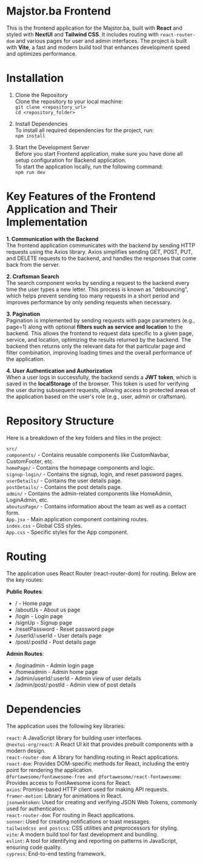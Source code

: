 # Majstor.ba Frontend

This is the frontend application for the Majstor.ba, built with **React** and styled with **NextUI** and **Tailwind CSS**. It includes routing with `react-router-dom` and various pages for user and admin interfaces. The project is built with **Vite**, a fast and modern build tool that enhances development speed and optimizes performance.

# Installation

1. Clone the Repository <br>
   Clone the repository to your local machine:<br>
   `git clone <repository_url>` <br>
   `cd <repository_folder>`

2. Install Dependencies <br>
   To install all required dependencies for the project, run: <br>
   `npm install`

3. Start the Development Server <br>
   Before you start Frontend application, make sure you have done all setup configuration for Backend application. <br>
   To start the application locally, run the following command: <br>
   `npm run dev`

# Key Features of the Frontend Application and Their Implementation

**1. Communication with the Backend**<br>
The frontend application communicates with the backend by sending HTTP requests using the Axios library. Axios simplifies sending GET, POST, PUT, and DELETE requests to the backend, and handles the responses that come back from the server.

**2. Craftsman Search**<br>
The search component works by sending a request to the backend every time the user types a new letter. This process is known as "debouncing", which helps prevent sending too many requests in a short period and improves performance by only sending requests when necessary.

**3. Pagination**<br>
Pagination is implemented by sending requests with page parameters (e.g., page=1) along with optional **filters such as service and location** to the backend. This allows the frontend to request data specific to a given page, service, and location, optimizing the results returned by the backend. The backend then returns only the relevant data for that particular page and filter combination, improving loading times and the overall performance of the application.

**4. User Authentication and Authorization**<br>
When a user logs in successfully, the backend sends a **JWT token**, which is saved in the **localStorage** of the browser. This token is used for verifying the user during subsequent requests, allowing access to protected areas of the application based on the user's role (e.g., user, admin or craftsman).

# Repository Structure
Here is a breakdown of the key folders and files in the project: <br>

`src/` <br>
`components/` - Contains reusable components like CustomNavbar, CustomFooter, etc. <br>
`homePage/` - Contains the homepage components and logic.<br>
`signup-login/` - Contains the signup, login, and reset password pages.<br>
`userDetails/` - Contains the user details page.<br>
`postDetails/` - Contains the post details page.<br>
`admin/` - Contains the admin-related components like HomeAdmin, LoginAdmin, etc.<br>
`aboutusPage/` - Contains information about the team as well as a contact form.<br>
`App.jsx` - Main application component containing routes.<br>
`index.css` - Global CSS styles.<br>
`App.css` - Specific styles for the App component.<br>

# Routing
The application uses React Router (react-router-dom) for routing. Below are the key routes:

**Public Routes**:

- / - Home page
- /aboutUs - About us page
- /login - Login page
- /signUp - Signup page
- /resetPassword - Reset password page
- /userId/:userId - User details page
- /post/:postId - Post details page

**Admin Routes**:

- /loginadmin - Admin login page
- /homeadmin - Admin home page
- /admin/userId/:userId - Admin view of user details
- /admin/post/:postId - Admin view of post details

# Dependencies
The application uses the following key libraries:

`react`: A JavaScript library for building user interfaces.<br>
`@nextui-org/react`: A React UI kit that provides prebuilt components with a modern design.<br>
`react-router-dom`: A library for handling routing in React applications.<br>
`react-dom`: Provides DOM-specific methods for React, including the entry point for rendering the application.<br>
`@fortawesome/fontawesome-free and @fortawesome/react-fontawesome`: Provides access to FontAwesome icons for React.<br>
`axios`: Promise-based HTTP client used for making API requests.<br>
`framer-motion`: Library for animations in React.<br>
`jsonwebtoken`: Used for creating and verifying JSON Web Tokens, commonly used for authentication.<br>
`react-router-dom`: For routing in React applications.<br>
`sonner`: Used for creating notifications or toast messages.<br>
`tailwindcss and postcss`: CSS utilities and preprocessors for styling.<br>
`vite`: A modern build tool for fast development and bundling.<br>
`eslint`: A tool for identifying and reporting on patterns in JavaScript, ensuring code quality.<br>
`cypress`: End-to-end testing framework.
